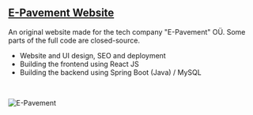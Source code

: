 ## [E-Pavement Website](https://e-pavement.eu/)

An original website made for the tech company "E-Pavement" OÜ. Some parts of the full code are closed-source.
  - Website and UI design, SEO and deployment
  - Building the frontend using React JS
  - Building the backend using Spring Boot (Java) / MySQL

<br />

![E-Pavement](https://user-images.githubusercontent.com/101115439/226381358-f451b102-7cdf-4bb7-8b76-ce091af9b245.png)
